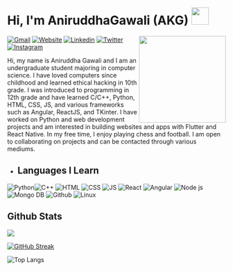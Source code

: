 
# Hi, I'm AniruddhaGawali (AKG) <a href="https://aniruddhagawali.github.io/AniruddhaGawali/"><img src="https://media.giphy.com/media/hvRJCLFzcasrR4ia7z/giphy.gif" width="40"></a>

<img align='right' src='https://i.ibb.co/QkWYsXM/Pics-Art-05-30-05-41-22.png' width="200">



[![Gmail](https://img.shields.io/static/v1?style=flat-square&label=Gmail&message=aniruddhagawali03&color=db3c30&logo=gmail&logoColor=white)](mailto:aniruddhagawali03@gmail.com)
[![Website](https://img.shields.io/static/v1?style=flat-square&label=Webfolio&message=AKGSite&color=slateblue&&logoColor=white)](https://aniruddhagawali.github.io/AniruddhaGawali/)
[![Linkedin](https://img.shields.io/static/v1?style=flat-square&label=Linkedin&message=AniruddhaGawali&color=0961b9&logo=Linkedin&logoColor=white)](https://www.linkedin.com/in/aniruddha-gawali-617804230/)
[![Twitter](https://img.shields.io/static/v1?style=flat-square&label=Twitter&message=AniruddhaAKG&color=1d98e5&logo=twitter&logoColor=white)](https://twitter.com/AniruddhaAKG)
[![Instagram](https://img.shields.io/static/v1?style=flat-square&label=Instagram&message=@aniruddha.gawali&color=cf3b83&logo=Instagram&logoColor=white)](https://www.instagram.com/aniruddha.gawali/)

Hi, my name is Aniruddha Gawali and I am an undergraduate student majoring in computer science. I have loved computers since childhood and learned ethical hacking in 10th grade. I was introduced to programming in 12th grade and have learned C/C++, Python, HTML, CSS, JS, and various frameworks such as Angular, ReactJS, and TKinter. I have worked on Python and web development projects and am interested in building websites and apps with Flutter and React Native. In my free time, I enjoy playing chess and football. I am open to collaborating on projects and can be contacted through various mediums.

- ## Languages I Learn

![Python](https://img.shields.io/static/v1?style=flat-square&label=Python&message=2020&color=292929&logo=Python)![C++](https://img.shields.io/static/v1?style=flat-square&label=C%2b%2b/C&message=2022&color=292929&logo=C%2b%2b&logoColor=darkblue&labelcolor=blue)  ![HTML](https://img.shields.io/static/v1?style=flat-square&label=HTML&message=2021&color=292929&logo=html5&logoColor=orange)  ![CSS](https://img.shields.io/static/v1?style=flat-square&label=CSS&message=2021&color=292929&logo=css3&logoColor=skyblue)  ![JS](https://img.shields.io/static/v1?style=flat-square&label=Javascript&message=2021&color=292929&logo=Javascript)  ![React](https://img.shields.io/static/v1?style=flat-square&label=React&message=2021&color=292929&logo=React)  ![Angular](https://img.shields.io/static/v1?style=flat-square&label=Angular&message=2021&color=292929&logo=Angular&logoColor=red) ![Node js](https://img.shields.io/static/v1?style=flat-square&label=NodeJs&message=2021&color=292929&logo=NodeJs&logoColor=green)![Mongo DB](https://img.shields.io/static/v1?style=flat-square&label=Mongodb&message=2022&color=292929&logo=Mongodb&logoColor=green) ![Github](https://img.shields.io/static/v1?style=flat-square&label=Github&message=2019&color=292929&logo=Github)  ![Linux](https://img.shields.io/static/v1?style=flat-square&label=Linux&message=2019&color=292929&logo=Linux)
  
  ## Github Stats
  <img src="https://github-readme-stats.vercel.app/api?username=AniruddhaGawali&&show_icons=true&title_color=808080&icon_color=808080&text_color=a8a8a8&bg_color=151515">
  
[![GitHub Streak](https://github-readme-streak-stats.herokuapp.com?user=AniruddhaGawali&theme=dark&date_format=M%20j%5B%2C%20Y%5D&sideLabels=808080&currStreakLabel=808080)](https://git.io/streak-stats)

![Top Langs](https://github-readme-stats.vercel.app/api/top-langs/?username=AniruddhaGawali&theme=dark&show_icons=true&layout=compact)

